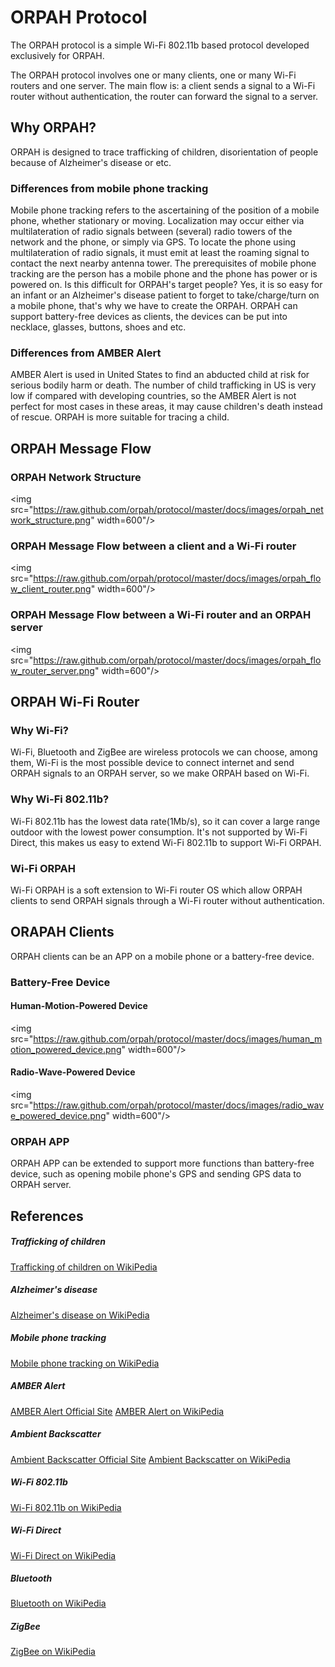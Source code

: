 ORPAH Protocol
==============

The ORPAH protocol is a simple Wi-Fi 802.11b based protocol developed exclusively for ORPAH.

The ORPAH protocol involves one or many clients, one or many Wi-Fi routers and one server.
The main flow is: a client sends a signal to a Wi-Fi router without authentication, the router can forward the signal to a server.


## Why ORPAH?
ORPAH is designed to trace trafficking of children, disorientation of people because of Alzheimer's disease or etc.

### Differences from mobile phone tracking
Mobile phone tracking refers to the ascertaining of the position of a mobile phone, whether stationary or moving. Localization may occur either via multilateration of radio signals between (several) radio towers of the network and the phone, or simply via GPS. To locate the phone using multilateration of radio signals, it must emit at least the roaming signal to contact the next nearby antenna tower. The prerequisites of mobile phone tracking are the person has a mobile phone and the phone has power or is powered on. Is this difficult for ORPAH's target people? Yes, it is so easy for an infant or an Alzheimer's disease patient to forget to take/charge/turn on a mobile phone, that's why we have to create the ORPAH. ORPAH can support battery-free devices as clients, the devices can be put into necklace, glasses, buttons, shoes and etc.

### Differences from AMBER Alert
AMBER Alert is used in United States to find an abducted child at risk for serious bodily harm or death. The number of child trafficking in US is very low if compared with developing countries, so the AMBER Alert is not perfect for most cases in these areas, it may cause children's death instead of rescue. ORPAH is more suitable for tracing a child.


## ORPAH Message Flow
### ORPAH Network Structure
<img src="https://raw.github.com/orpah/protocol/master/docs/images/orpah_network_structure.png" width=600"/>

### ORPAH Message Flow between a client and a Wi-Fi router
<img src="https://raw.github.com/orpah/protocol/master/docs/images/orpah_flow_client_router.png" width=600"/>

### ORPAH Message Flow between a Wi-Fi router and an ORPAH server
<img src="https://raw.github.com/orpah/protocol/master/docs/images/orpah_flow_router_server.png" width=600"/>


## ORPAH Wi-Fi Router
### Why Wi-Fi?
Wi-Fi, Bluetooth and ZigBee are wireless protocols we can choose, among them, Wi-Fi is the most possible device to connect internet and send ORPAH signals to an ORPAH server, so we make ORPAH based on Wi-Fi.

### Why Wi-Fi 802.11b?
Wi-Fi 802.11b has the lowest data rate(1Mb/s), so it can cover a large range outdoor with the lowest power consumption. It's not supported by Wi-Fi Direct, this makes us easy to extend Wi-Fi 802.11b to support Wi-Fi ORPAH.

### Wi-Fi ORPAH
Wi-Fi ORPAH is a soft extension to Wi-Fi router OS which allow ORPAH clients to send ORPAH signals through a Wi-Fi router without authentication.


## ORAPAH Clients
ORPAH clients can be an APP on a mobile phone or a battery-free device.

### Battery-Free Device
#### Human-Motion-Powered Device
<img src="https://raw.github.com/orpah/protocol/master/docs/images/human_motion_powered_device.png" width=600"/>

#### Radio-Wave-Powered Device
<img src="https://raw.github.com/orpah/protocol/master/docs/images/radio_wave_powered_device.png" width=600"/>

### ORPAH APP
ORPAH APP can be extended to support more functions than battery-free device, such as opening mobile phone's GPS and sending GPS data to ORPAH server.


## References
##### Trafficking of children
[Trafficking of children on WikiPedia](https://en.wikipedia.org/wiki/Trafficking_of_children)

##### Alzheimer's disease
[Alzheimer's disease on WikiPedia](https://en.wikipedia.org/wiki/Alzheimer%27s_disease)

##### Mobile phone tracking
[Mobile phone tracking on WikiPedia](https://en.wikipedia.org/wiki/Mobile_phone_tracking)

##### AMBER Alert
[AMBER Alert Official Site](http://www.amberalert.gov/)
[AMBER Alert on WikiPedia](https://en.wikipedia.org/wiki/AMBER_Alert)

##### Ambient Backscatter
[Ambient Backscatter Official Site](http://abc.cs.washington.edu/)
[Ambient Backscatter on WikiPedia](https://en.wikipedia.org/wiki/Ambient_backscatter)

##### Wi-Fi 802.11b
[Wi-Fi 802.11b on WikiPedia](https://en.wikipedia.org/wiki/IEEE_802.11#802.11b)

##### Wi-Fi Direct
[Wi-Fi Direct on WikiPedia](https://en.wikipedia.org/wiki/Wi-Fi_Direct)

##### Bluetooth
[Bluetooth on WikiPedia](https://en.wikipedia.org/wiki/Bluetooth)

##### ZigBee
[ZigBee on WikiPedia](https://en.wikipedia.org/wiki/ZigBee)
